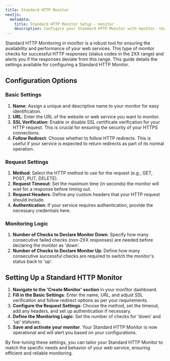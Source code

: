```yaml
---
title: Standard HTTP Monitor  
nextjs:
  metadata:
    title: Standard HTTP Monitor Setup - mon1tor
    description: Configure your Standard HTTP Monitor with mon1tor. Understand the key settings like response codes, timeout, and more for effective monitoring.
---
```




Standard HTTP Monitoring in mon1tor is a robust tool for ensuring the availability and performance of your web services. This type of monitor checks for successful HTTP responses (status codes in the 2XX range) and alerts you if the responses deviate from this range. This guide details the settings available for configuring a Standard HTTP Monitor.

## Configuration Options

### Basic Settings

1. **Name**: Assign a unique and descriptive name to your monitor for easy identification.
2. **URL**: Enter the URL of the website or web service you want to monitor.
3. **SSL Verification**: Enable or disable SSL certificate verification for your HTTP request. This is crucial for ensuring the security of your HTTPS connections.
4. **Follow Redirect**: Choose whether to follow HTTP redirects. This is useful if your service is expected to return redirects as part of its normal operation.

### Request Settings

1. **Method**: Select the HTTP method to use for the request (e.g., GET, POST, PUT, DELETE).
2. **Request Timeout**: Set the maximum time (in seconds) the monitor will wait for a response before timing out.
3. **Request Headers**: Define any custom headers that your HTTP request should include.
4. **Authentication**: If your service requires authentication, provide the necessary credentials here.

### Monitoring Logic

1. **Number of Checks to Declare Monitor Down**: Specify how many consecutive failed checks (non-2XX responses) are needed before declaring the monitor as 'down'.
2. **Number of Checks to Declare Monitor Up**: Define how many consecutive successful checks are required to switch the monitor's status back to 'up'.

## Setting Up a Standard HTTP Monitor

1. **Navigate to the 'Create Monitor' section** in your mon1tor dashboard.
2. **Fill in the Basic Settings**: Enter the name, URL, and adjust SSL verification and follow redirect options as per your requirements.
3. **Configure the Request Settings**: Choose the method, set the timeout, add any headers, and set up authentication if necessary.
4. **Define the Monitoring Logic**: Set the number of checks for 'down' and 'up' statuses.
5. **Save and activate your monitor**. Your Standard HTTP Monitor is now operational and will alert you based on your configurations.

By fine-tuning these settings, you can tailor your Standard HTTP Monitor to match the specific needs and behavior of your web service, ensuring efficient and reliable monitoring.
